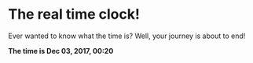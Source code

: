 # The real time clock!

Ever wanted to know what the time is? Well, your journey is about to end!

**The time is Dec 03, 2017, 00:20**